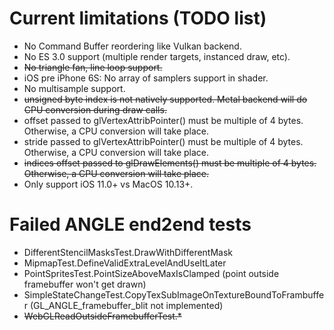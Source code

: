 # Current limitations (TODO list)
- No Command Buffer reordering like Vulkan backend.
- No ES 3.0 support (multiple render targets, instanced draw, etc).
- ~~No triangle fan, line loop support.~~
- iOS pre iPhone 6S: No array of samplers support in shader.
- No multisample support.
- ~~unsigned byte index is not natively supported. Metal backend will do CPU conversion during draw calls.~~
- offset passed to glVertexAttribPointer() must be multiple of 4 bytes.
Otherwise, a CPU conversion will take place.
- stride passed to glVertexAttribPointer() must be multiple of 4 bytes.
Otherwise, a CPU conversion will take place.
- ~~indices offset passed to glDrawElements() must be multiple of 4 bytes.
Otherwise, a CPU conversion will take place.~~
- Only support iOS 11.0+ vs MacOS 10.13+.

# Failed ANGLE end2end tests
- DifferentStencilMasksTest.DrawWithDifferentMask
- MipmapTest.DefineValidExtraLevelAndUseItLater
- PointSpritesTest.PointSizeAboveMaxIsClamped (point outside framebuffer won't get drawn)
- SimpleStateChangeTest.CopyTexSubImageOnTextureBoundToFrambuffer (GL_ANGLE_framebuffer_blit not implemented)
- ~~WebGLReadOutsideFramebufferTest.*~~